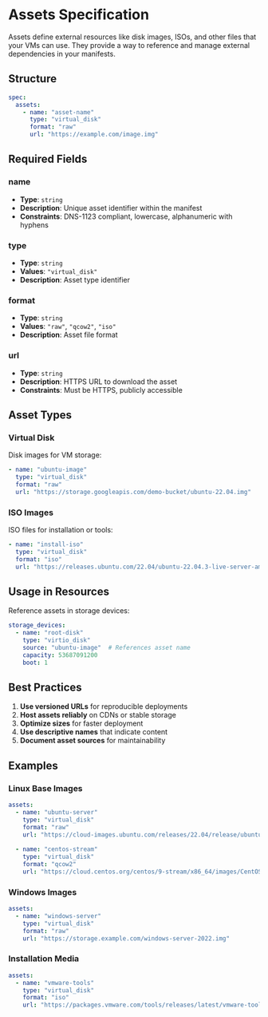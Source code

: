 # Assets Specification

Assets define external resources like disk images, ISOs, and other files that your VMs can use. They provide a way to reference and manage external dependencies in your manifests.

## Structure

```yaml
spec:
  assets:
    - name: "asset-name"
      type: "virtual_disk"
      format: "raw"
      url: "https://example.com/image.img"
```

## Required Fields

### name
- **Type**: `string`
- **Description**: Unique asset identifier within the manifest
- **Constraints**: DNS-1123 compliant, lowercase, alphanumeric with hyphens

### type
- **Type**: `string`
- **Values**: `"virtual_disk"`
- **Description**: Asset type identifier

### format
- **Type**: `string`
- **Values**: `"raw"`, `"qcow2"`, `"iso"`
- **Description**: Asset file format

### url
- **Type**: `string`
- **Description**: HTTPS URL to download the asset
- **Constraints**: Must be HTTPS, publicly accessible

## Asset Types

### Virtual Disk

Disk images for VM storage:

```yaml
- name: "ubuntu-image"
  type: "virtual_disk"
  format: "raw"
  url: "https://storage.googleapis.com/demo-bucket/ubuntu-22.04.img"
```

### ISO Images

ISO files for installation or tools:

```yaml
- name: "install-iso"
  type: "virtual_disk"
  format: "iso"
  url: "https://releases.ubuntu.com/22.04/ubuntu-22.04.3-live-server-amd64.iso"
```

## Usage in Resources

Reference assets in storage devices:

```yaml
storage_devices:
  - name: "root-disk"
    type: "virtio_disk"
    source: "ubuntu-image"  # References asset name
    capacity: 53687091200
    boot: 1
```

## Best Practices

1. **Use versioned URLs** for reproducible deployments
2. **Host assets reliably** on CDNs or stable storage
3. **Optimize sizes** for faster deployment
4. **Use descriptive names** that indicate content
5. **Document asset sources** for maintainability

## Examples

### Linux Base Images

```yaml
assets:
  - name: "ubuntu-server"
    type: "virtual_disk"
    format: "raw"
    url: "https://cloud-images.ubuntu.com/releases/22.04/release/ubuntu-22.04-server-cloudimg-amd64.img"
  
  - name: "centos-stream"
    type: "virtual_disk"
    format: "qcow2"
    url: "https://cloud.centos.org/centos/9-stream/x86_64/images/CentOS-Stream-GenericCloud-9-latest.x86_64.qcow2"
```

### Windows Images

```yaml
assets:
  - name: "windows-server"
    type: "virtual_disk"
    format: "raw"
    url: "https://storage.example.com/windows-server-2022.img"
```

### Installation Media

```yaml
assets:
  - name: "vmware-tools"
    type: "virtual_disk"
    format: "iso"
    url: "https://packages.vmware.com/tools/releases/latest/vmware-tools-linux.iso"
```